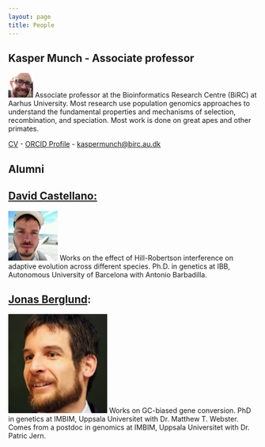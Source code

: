 ```yaml
---
layout: page
title: People
---
```

## Kasper Munch - Associate professor 

<p><span class="image right"><img src="images/kasper.jpg"  width="50" /></span> Associate professor at the Bioinformatics Research Centre (BiRC) at Aarhus University. Most research use population genomics approaches to understand the fundamental properties and mechanisms of selection, recombination, and speciation. Most work is done on great apes and other primates.</p>

[CV]() - 
[ORCID Profile](http://orcid.org/) - 
[kaspermunch@birc.au.dk](mailto:kaspermunch@birc.au.dk)


## Alumni

## [David Castellano:](https://)

<p><span class="image right"><img src="images/david_castellano3.png" width="100"  /></span> Works on the effect of Hill-Robertson interference on adaptive evolution across different species. Ph.D. in genetics at IBB, Autonomous University of Barcelona with Antonio Barbadilla.</p>


## [Jonas Berglund](https://):

<p><span class="image right"><img src="images/jonas_berglund2.png"  width="200" /></span> Works on GC-biased gene conversion. PhD in genetics at IMBIM, Uppsala Universitet with Dr. Matthew T. Webster. Comes from a postdoc in genomics at IMBIM, Uppsala Universitet with Dr. Patric Jern.</p>


